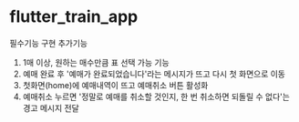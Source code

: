 # flutter_train_app

필수기능 구현
추가기능

1. 1매 이상, 원하는 매수만큼 표 선택 가능 기능
2. 예매 완료 후 '예매가 완료되었습니다'라는 메시지가 뜨고 다시 첫 화면으로 이동
3. 첫화면(home)에 예매내역이 뜨고 예매취소 버튼 활성화
4. 예매취소 누르면 '정말로 예매를 취소할 것인지, 한 번 취소하면 되돌릴 수 없다'는 경고 메시지 전달
